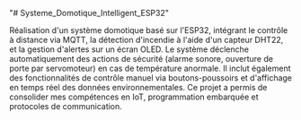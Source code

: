 "# Systeme_Domotique_Intelligent_ESP32" 
 
Réalisation d'un système domotique basé sur l'ESP32, intégrant le contrôle à distance via MQTT, la détection d'incendie à l'aide d'un capteur DHT22, et la gestion d'alertes sur un écran OLED.
Le système déclenche automatiquement des actions de sécurité (alarme sonore, ouverture de porte par servomoteur) en cas de température anormale. Il inclut également des fonctionnalités de 
contrôle manuel via boutons-poussoirs et d'affichage en temps réel des données environnementales. Ce projet a permis de consolider mes compétences en IoT, programmation embarquée et protocoles de communication.
